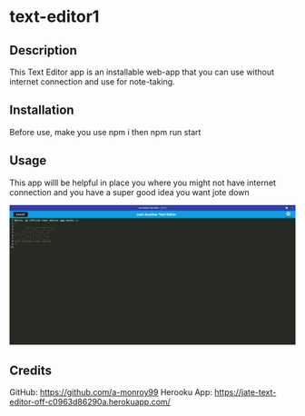 # text-editor1

## Description

This Text Editor app is an installable web-app that you can use without internet connection and use for note-taking.

## Installation

Before use, make you use npm i then npm run start

## Usage

This app willl be helpful in place you where you might not have internet connection and you have a super good idea you want jote down

![image of the text editor app](client/src/images/jate.png)

## Credits

GitHub: https://github.com/a-monroy99
Herooku App: https://jate-text-editor-off-c0963d86290a.herokuapp.com/
